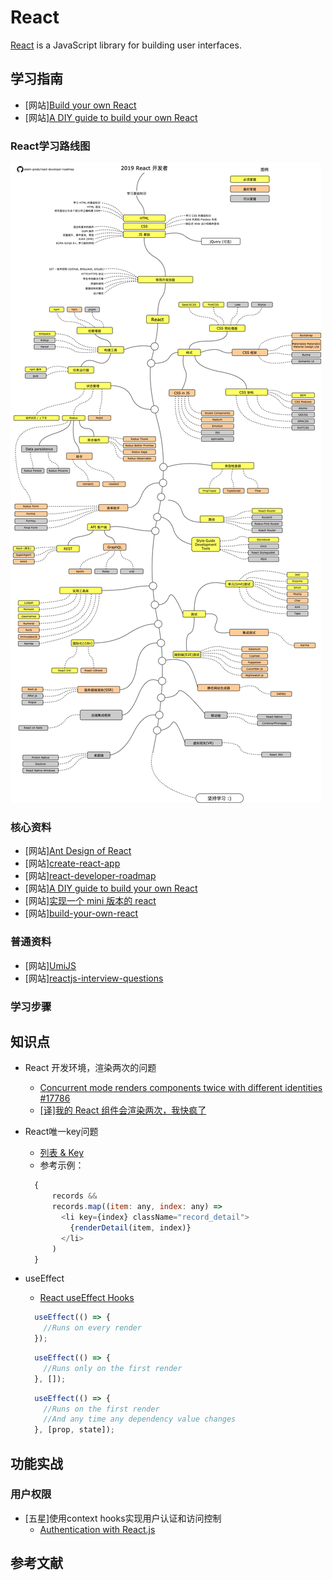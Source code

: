 # React

[React](https://reactjs.org) is a JavaScript library for building user interfaces.

## 学习指南

* [网站][Build your own React](https://pomb.us/build-your-own-react)
* [网站][A DIY guide to build your own React](https://github.com/pomber/didact)

### React学习路线图

<img src="https://github.com/adam-golab/react-developer-roadmap/raw/master/roadmap-cn.png" alt="React学习路线图"/>

### 核心资料

* [网站][Ant Design of React](https://ant.design/docs/react/introduce)
* [网站][create-react-app](https://github.com/facebook/create-react-app)
* [网站][react-developer-roadmap](https://github.com/adam-golab/react-developer-roadmap)
* [网站][A DIY guide to build your own React](https://github.com/pomber/didact)
* [网站][实现一个 mini 版本的 react](https://blog.ywhoo.cn/docs/framework/react-mini)
* [网站][build-your-own-react](https://pomb.us/build-your-own-react)

### 普通资料

* [网站][UmiJS](https://umijs.org)
* [网站][reactjs-interview-questions](https://github.com/sudheerj/reactjs-interview-questions)

### 学习步骤

## 知识点

* React 开发环境，渲染两次的问题
  * [Concurrent mode renders components twice with different identities #17786](https://github.com/facebook/react/issues/17786)
  * [[译]我的 React 组件会渲染两次，我快疯了](https://juejin.cn/post/6858508463274885134>)

* React唯一key问题
  * [列表 & Key](https://zh-hans.reactjs.org/docs/lists-and-keys.html)
  * 参考示例：

  ```javascript
    {
        records &&
        records.map((item: any, index: any) =>
          <li key={index} className="record_detail">
            {renderDetail(item, index)}
          </li>
        )
    }
  ```

* useEffect
  * [React useEffect Hooks](https://www.w3schools.com/react/react_useeffect.asp)

  ```javascript
    useEffect(() => {
      //Runs on every render
    });
  ```

  ```javascript
    useEffect(() => {
      //Runs only on the first render
    }, []);
  ```

  ```javascript
    useEffect(() => {
      //Runs on the first render
      //And any time any dependency value changes
    }, [prop, state]);
  ```

## 功能实战

### 用户权限

* [五星]使用context hooks实现用户认证和访问控制
  * [Authentication with React.js](https://dev.to/ksushiva/authentication-with-react-js-9e4)

## 参考文献
